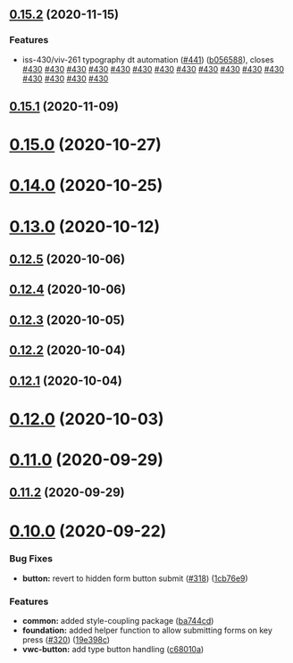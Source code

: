 ## [0.15.2](https://github.com/vonage/vivid/compare/v0.15.1...v0.15.2) (2020-11-15)


### Features

* iss-430/viv-261 typography dt automation ([#441](https://github.com/vonage/vivid/issues/441)) ([b056588](https://github.com/vonage/vivid/commit/b05658855b9c8ef0a4db1f82d025a9e81d23cb87)), closes [#430](https://github.com/vonage/vivid/issues/430) [#430](https://github.com/vonage/vivid/issues/430) [#430](https://github.com/vonage/vivid/issues/430) [#430](https://github.com/vonage/vivid/issues/430) [#430](https://github.com/vonage/vivid/issues/430) [#430](https://github.com/vonage/vivid/issues/430) [#430](https://github.com/vonage/vivid/issues/430) [#430](https://github.com/vonage/vivid/issues/430) [#430](https://github.com/vonage/vivid/issues/430) [#430](https://github.com/vonage/vivid/issues/430) [#430](https://github.com/vonage/vivid/issues/430) [#430](https://github.com/vonage/vivid/issues/430) [#430](https://github.com/vonage/vivid/issues/430) [#430](https://github.com/vonage/vivid/issues/430) [#430](https://github.com/vonage/vivid/issues/430) [#430](https://github.com/vonage/vivid/issues/430)



## [0.15.1](https://github.com/vonage/vivid/compare/v0.15.0...v0.15.1) (2020-11-09)



# [0.15.0](https://github.com/vonage/vivid/compare/v0.14.0...v0.15.0) (2020-10-27)



# [0.14.0](https://github.com/vonage/vivid/compare/v0.13.0...v0.14.0) (2020-10-25)



# [0.13.0](https://github.com/vonage/vivid/compare/v0.12.5...v0.13.0) (2020-10-12)



## [0.12.5](https://github.com/vonage/vivid/compare/v0.12.4...v0.12.5) (2020-10-06)



## [0.12.4](https://github.com/vonage/vivid/compare/v0.12.3...v0.12.4) (2020-10-06)



## [0.12.3](https://github.com/vonage/vivid/compare/v0.12.2...v0.12.3) (2020-10-05)



## [0.12.2](https://github.com/vonage/vivid/compare/v0.12.1...v0.12.2) (2020-10-04)



## [0.12.1](https://github.com/vonage/vivid/compare/v0.12.0...v0.12.1) (2020-10-04)



# [0.12.0](https://github.com/vonage/vivid/compare/v0.11.0...v0.12.0) (2020-10-03)



# [0.11.0](https://github.com/vonage/vivid/compare/v0.11.2...v0.11.0) (2020-09-29)



## [0.11.2](https://github.com/vonage/vivid/compare/v0.10.0...v0.11.2) (2020-09-29)



# [0.10.0](https://github.com/vonage/vivid/compare/v0.9.0...v0.10.0) (2020-09-22)


### Bug Fixes

* **button:** revert to hidden form button submit ([#318](https://github.com/vonage/vivid/issues/318)) ([1cb76e9](https://github.com/vonage/vivid/commit/1cb76e99bc814ec978108a1a3230f79b27b0294d))


### Features

* **common:** added style-coupling package ([ba744cd](https://github.com/vonage/vivid/commit/ba744cdf12d0f963770a476e9198ac3126266fd0))
* **foundation:** added helper function to allow submitting forms on key press ([#320](https://github.com/vonage/vivid/issues/320)) ([19e398c](https://github.com/vonage/vivid/commit/19e398c157ec577a3e553ea07649896932ed13bd))
* **vwc-button:** add type button handling ([c68010a](https://github.com/vonage/vivid/commit/c68010abecd205267e311cdaeb9cc9065a4c17a2))



